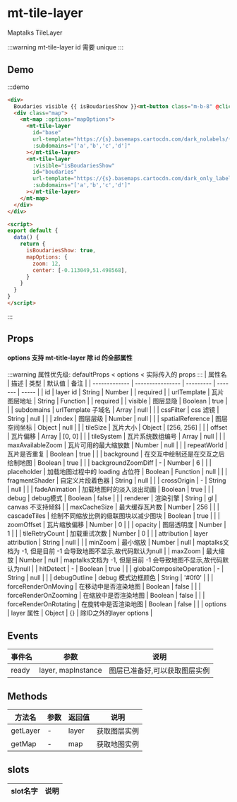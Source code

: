 # mt-tile-layer
Maptalks TileLayer

:::warning
mt-tile-layer id 需要 unique 
:::

## Demo
:::demo
```html
<div>
  Boudaries visible {{ isBoudariesShow }}<mt-button class="m-b-8" @click="isBoudariesShow = !isBoudariesShow">toggle boudaries</mt-button>
  <div class="map">
    <mt-map :options="mapOptions">
      <mt-tile-layer
        id="base"
        url-template="https://{s}.basemaps.cartocdn.com/dark_nolabels/{z}/{x}/{y}.png"
        :subdomains="['a','b','c','d']"
      ></mt-tile-layer>
      <mt-tile-layer
        :visible="isBoudariesShow"
        id="boudaries"
        url-template="https://{s}.basemaps.cartocdn.com/dark_only_labels/{z}/{x}/{y}.png"
        :subdomains="['a','b','c','d']"
      ></mt-tile-layer>
    </mt-map>
  </div>
</div>

<script>
export default {
  data() {
    return {
      isBoudariesShow: true,
      mapOptions: {
        zoom: 12,
        center: [-0.113049,51.498568],
      }
    }
  }
}
</script>
```
:::

## Props
#### options 支持 mt-title-layer 除 id 的全部属性
:::warning
属性优先级: defaultProps < options < 实际传入的 props
:::
| 属性名         | 描述           | 类型  | 默认值 | 备注 |
| ------------- | ---------------- | --------- | ------- | ----- |
| id | layer id | String \| Number |  | required |
| urlTemplate | 瓦片图层地址 | String \| Function |  | required |
| visible | 图层显隐 | Boolean | true | |
| subdomains | urlTemplate 子域名 | Array | null | |
| cssFilter | css 滤镜 | String | null | |
| zIndex  | 图层层级 | Number | null | |
| spatialReference | 图层空间坐标 | Object | null | |
| tileSize | 瓦片大小 | Object | [256, 256] | |
| offset | 瓦片偏移 | Array | [0, 0] | |
| tileSystem | 瓦片系统数组编号 | Array | null | |
| maxAvailableZoom | 瓦片可用的最大缩放数 | Number | null | |
| repeatWorld | 瓦片是否重复 | Boolean | true | |
| background | 在交互中绘制还是在交互之后绘制地图 | Boolean | true | |
| backgroundZoomDiff | - | Number | 6 | |
| placeholder | 加载地图过程中的 loading 占位符 | Boolean \| Function | null | |
| fragmentShader | 自定义片段着色器 | String | null | |
| crossOrigin | - | String | null | |
| fadeAnimation | 加载地图时的淡入淡出动画 | Boolean | true | |
| debug  | debug模式 | Boolean | false | |
| renderer | 渲染引擎 | String | gl | canvas 不支持倾斜 |
| maxCacheSize | 最大缓存瓦片数 | Number | 256 |  |
| cascadeTiles | 绘制不同缩放比例的级联图块以减少图块 | Boolean | true |  |
| zoomOffset | 瓦片缩放偏移 | Number | 0 |  |
| opacity | 图层透明度 | Number | 1 |  |
| tileRetryCount | 加载重试次数 | Number | 0 |  |
| attribution | layer attribution | String | null |  |
| minZoom | 最小缩放 | Number | null | maptalks文档为 -1, 但是目前 -1 会导致地图不显示,故代码默认为null |
| maxZoom | 最大缩放 | Number | null | maptalks文档为 -1, 但是目前 -1 会导致地图不显示,故代码默认为null |
| hitDetect | - | Boolean | true | |
| globalCompositeOperation | - | String | null | |
| debugOutline | debug 模式边框颜色 | String | '#0f0' | |
| forceRenderOnMoving | 在移动中是否渲染地图 | Boolean | false | |
| forceRenderOnZooming | 在缩放中是否渲染地图 | Boolean | false | |
| forceRenderOnRotating | 在旋转中是否渲染地图 | Boolean | false | |
| options | layer 属性 | Object | {} | 除ID之外的layer options |

## Events
| 事件名 | 参数 | 说明  |
| ------- | --------- | ---------------- |
| ready | layer, mapInstance | 图层已准备好,可以获取图层实例 |

## Methods
| 方法名 | 参数 | 返回值 | 说明  |
| ------- | --------- | --------- |---------------- |
| getLayer | - | layer | 获取图层实例 |
| getMap | - | map | 获取地图实例 |

## slots
| slot名字 | 说明 |
| ------- | --------- |
